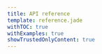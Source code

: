 ```yaml
---
title: API reference
template: reference.jade
withTOC: true
withExamples: true
showTrustedOnlyContent: true
---
```

